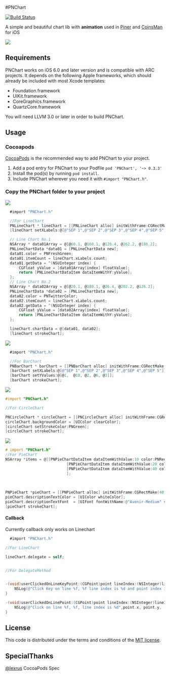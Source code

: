 #PNChart

[![Build Status](https://travis-ci.org/kevinzhow/PNChart.png?branch=master)](https://travis-ci.org/kevinzhow/PNChart)

A simple and beautiful chart lib with **animation** used in [Piner](https://itunes.apple.com/us/app/piner/id637706410) and [CoinsMan](https://itunes.apple.com/us/app/coinsman/id772163893) for iOS

[![](https://dl.dropboxusercontent.com/u/1599662/pnchart.gif)](https://dl.dropboxusercontent.com/u/1599662/pnchart.gif)

## Requirements

PNChart works on iOS 6.0 and later version and is compatible with ARC projects. It depends on the following Apple frameworks, which should already be included with most Xcode templates:

* Foundation.framework
* UIKit.framework
* CoreGraphics.framework
* QuartzCore.framework

You will need LLVM 3.0 or later in order to build PNChart.




## Usage

### Cocoapods

[CocoaPods](http://cocoapods.org) is the recommended way to add PNChart to your project.

1. Add a pod entry for PNChart to your Podfile `pod 'PNChart', '~> 0.3.3'`
2. Install the pod(s) by running `pod install`.
3. Include PNChart wherever you need it with `#import "PNChart.h"`.


### Copy the PNChart folder to your project


[![](https://dl.dropboxusercontent.com/u/1599662/line.png)](https://dl.dropboxusercontent.com/u/1599662/line.png)

```objective-c
  #import "PNChart.h"

  //For LineChart
  PNLineChart * lineChart = [[PNLineChart alloc] initWithFrame:CGRectMake(0, 135.0, SCREEN_WIDTH, 200.0)];
  [lineChart setXLabels:@[@"SEP 1",@"SEP 2",@"SEP 3",@"SEP 4",@"SEP 5"]];

  // Line Chart No.1
  NSArray * data01Array = @[@60.1, @160.1, @126.4, @262.2, @186.2];
  PNLineChartData *data01 = [PNLineChartData new];
  data01.color = PNFreshGreen;
  data01.itemCount = lineChart.xLabels.count;
  data01.getData = ^(NSUInteger index) {
      CGFloat yValue = [data01Array[index] floatValue];
      return [PNLineChartDataItem dataItemWithY:yValue];
  };
  // Line Chart No.2
  NSArray * data02Array = @[@20.1, @180.1, @26.4, @202.2, @126.2];
  PNLineChartData *data02 = [PNLineChartData new];
  data02.color = PNTwitterColor;
  data02.itemCount = lineChart.xLabels.count;
  data02.getData = ^(NSUInteger index) {
      CGFloat yValue = [data02Array[index] floatValue];
      return [PNLineChartDataItem dataItemWithY:yValue];
  };

  lineChart.chartData = @[data01, data02];
  [lineChart strokeChart];

```

[![](https://dl.dropboxusercontent.com/u/1599662/bar.png)](https://dl.dropboxusercontent.com/u/1599662/bar.png)

```objective-c
  #import "PNChart.h"

  //For BarChart
  PNBarChart * barChart = [[PNBarChart alloc] initWithFrame:CGRectMake(0, 135.0, SCREEN_WIDTH, 200.0)];
  [barChart setXLabels:@[@"SEP 1",@"SEP 2",@"SEP 3",@"SEP 4",@"SEP 5"]];
  [barChart setYValues:@[@1,  @10, @2, @6, @3]];
  [barChart strokeChart];

```

[![](https://dl.dropboxusercontent.com/u/1599662/circle.png)](https://dl.dropboxusercontent.com/u/1599662/circle.png)


```objective-c
#import "PNChart.h"

//For CircleChart

PNCircleChart * circleChart = [[PNCircleChart alloc] initWithFrame:CGRectMake(0, 80.0, SCREEN_WIDTH, 100.0) andTotal:[NSNumber numberWithInt:100] andCurrent:[NSNumber numberWithInt:60] andClockwise:NO];
circleChart.backgroundColor = [UIColor clearColor];
[circleChart setStrokeColor:PNGreen];
[circleChart strokeChart];

```


[![](https://dl.dropboxusercontent.com/u/1599662/pie.png)](https://dl.dropboxusercontent.com/u/1599662/pie.png)

```objective-c
# import "PNChart.h"
//For PieChart
NSArray *items = @[[PNPieChartDataItem dataItemWithValue:10 color:PNRed],
                           [PNPieChartDataItem dataItemWithValue:20 color:PNBlue description:@"WWDC"],
                           [PNPieChartDataItem dataItemWithValue:40 color:PNGreen description:@"GOOL I/O"],
                           ];
        
        
        
PNPieChart *pieChart = [[PNPieChart alloc] initWithFrame:CGRectMake(40.0, 155.0, 240.0, 240.0) items:items];
pieChart.descriptionTextColor = [UIColor whiteColor];
pieChart.descriptionTextFont  = [UIFont fontWithName:@"Avenir-Medium" size:14.0];
[pieChart strokeChart];
```

#### Callback

Currently callback only works on Linechart

```objective-c
  #import "PNChart.h"

//For LineChart

lineChart.delegate = self;


```

```objective-c

//For DelegateMethod


-(void)userClickedOnLineKeyPoint:(CGPoint)point lineIndex:(NSInteger)lineIndex andPointIndex:(NSInteger)pointIndex{
    NSLog(@"Click Key on line %f, %f line index is %d and point index is %d",point.x, point.y,(int)lineIndex, (int)pointIndex);
}

-(void)userClickedOnLinePoint:(CGPoint)point lineIndex:(NSInteger)lineIndex{
    NSLog(@"Click on line %f, %f, line index is %d",point.x, point.y, (int)lineIndex);
}

```


## License

This code is distributed under the terms and conditions of the [MIT license](LICENSE).

## SpecialThanks

[@lexrus](http://twitter.com/lexrus)  CocoaPods Spec

